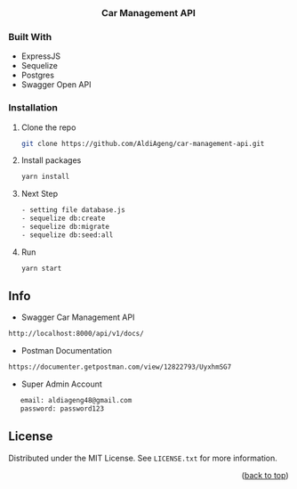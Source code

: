 <div id="top"></div>

<br />

  <h3 align="center">Car Management API</h3>

</div>

### Built With

- ExpressJS
- Sequelize
- Postgres
- Swagger Open API

### Installation

1. Clone the repo
   ```sh
   git clone https://github.com/AldiAgeng/car-management-api.git
   ```
2. Install packages
   ```sh
   yarn install
   ```
3. Next Step

   ```sh
   - setting file database.js
   - sequelize db:create
   - sequelize db:migrate
   - sequelize db:seed:all
   ```

4. Run

   ```sh
   yarn start
   ```

## Info

- Swagger Car Management API

```sh
http://localhost:8000/api/v1/docs/
```

- Postman Documentation

```sh
https://documenter.getpostman.com/view/12822793/UyxhmSG7
```

- Super Admin Account

```sh
   email: aldiageng48@gmail.com
   password: password123
```

## License

Distributed under the MIT License. See `LICENSE.txt` for more information.

<p align="right">(<a href="#top">back to top</a>)</p>
